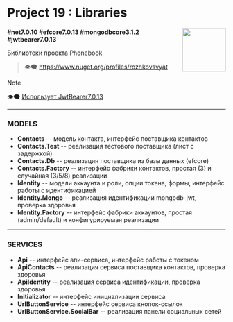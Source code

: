 # Project 19 : Libraries

<img align="right" width="100" height="100" src="https://github.com/rozhkovsvyat/Tools.Wpf/assets/71471748/e06a3e12-64d0-4b9f-90a4-5fd61f8a9db9">

**#net7.0.10 #efcore7.0.13 #mongodbcore3.1.2 #jwtbearer7.0.13**

Библиотеки проекта Phonebook

> :eye_speech_bubble: https://www.nuget.org/profiles/rozhkovsvyat

> [!NOTE]
> :eye_speech_bubble: [Использует JwtBearer7.0.13](https://www.nuget.org/packages/Microsoft.AspNetCore.Authentication.JwtBearer)

---

### MODELS

* **Contacts** -- модель контакта, интерфейс поставщика контактов
* **Contacts.Test** -- реализация тестового поставщика (лист с задержкой)
* **Contacts.Db** -- реализация поставщика из базы данных (efcore)
* **Contacts.Factory** -- интерфейс фабрики контактов, простая (3) и случайная (3/5/8) реализации
* **Identity** -- модели аккаунта и роли, опции токена, формы, интерфейс работы с идентификацией
* **Identity.Mongo** -- реализация идентификации mongodb-jwt, проверка здоровья
* **Identity.Factory** -- интерфейс фабрики аккаунтов, простая (admin/default) и конфигурируемая реализации

---

### SERVICES

* **Api** -- интерфейс апи-сервиса, интерфейс работы с токеном
* **ApiContacts** -- реализация сервиса поставщика контактов, проверка здоровья
* **ApiIdentity** -- реализация сервиса идентификации, проверка здоровья
* **Initializator** -- интерфейс инициализации сервиса
* **UrlButtonService** -- интерфейс сервиса кнопок-ссылок
* **UrlButtonService.SocialBar** -- реализация панели социальных сетей
